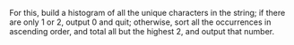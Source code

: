 For this, build a histogram of all the unique characters in the string; if there are only 1 or 2, output 0 and quit; otherwise, sort all the occurrences in ascending order, and total all but the highest 2, and output that number.
